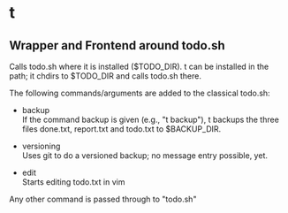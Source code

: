 t
=

Wrapper and Frontend around todo.sh
----------------------

Calls todo.sh where it is installed ($TODO_DIR).
t can be installed in the path; it chdirs to $TODO_DIR and calls
todo.sh there.

The following commands/arguments are added to the classical
todo.sh:
 
  * backup   
 If the command backup is given (e.g., "t backup"), t backups the  three files done.txt, report.txt and todo.txt to $BACKUP_DIR.

  * versioning   
 Uses git to do a versioned backup; no message entry possible, yet.
 
  * edit   
 Starts editing todo.txt in vim

Any other command is passed through to "todo.sh"
